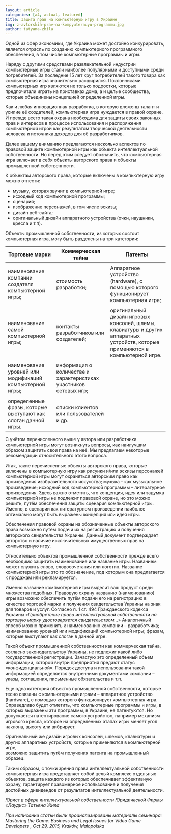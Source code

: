 ```yaml
---
layout: article
categories: [a4, actual, featured]
title: Защита прав на компьютерную игру в Украине
img: z-avtorskih-prav-na-kompyuternuyu-programmu.jpg
author: tatyana-zhila
--- 
```


Одной из сфер экономики, где Украина может достойно конкурировать, является отрасль по созданию компьютерного программного обеспечения, 
в том числе компьютерные программы и игры.

Наряду с другими средствами развлекательной индустрии компьютерные игры стали наиболее популярными и доступными среди потребителей. 
За последние 15 лет круг потребителей такого товара как компьютерная игра значительно расширился. Поклонниками компьютерных игр 
являются не только подростки, которые предпочитали играть на приставках дома, а и целые сообщества, которые объединены концепцией 
определенной игры.  
  
Как и любая инновационная разработка, в которую вложены талант и усилие её создателей, компьютерная игра нуждается в правой охране.
И прежде всего такая охрана необходима для защиты своих законных прав и интересов в процессе использования и распоряжения компьютерной
игрой как результатом творческой деятельности человека и источника доходов для её разработчиков. 
  
Далее вашему вниманию предлагаются несколько аспектов по правовой защите компьютерной игры как объекта интеллектуальной собственности.
Но перед этим следует обозначить, что компьютерная игра включает в себя  объекты авторского права и объекты промышленной собственности.
  
К объектам авторского права, которые включены в компьютерную игру можно отнести: 
  
* музыку, которая звучит в компьютерной игре;
* исходный код компьютерной программы;
* сценарий; 
* изображение персонажей, в том числе эскизы;
* дизайн веб-сайта;
* оригинальный дизайн аппаратного устройства (очки, наушники, кресла и т.п).

Объекты промышленной собственности, из которых состоит компьютерная игра, могу быть разделены  на три категории: 

|  Торговые марки  | Коммерческая тайна      |Патенты |
|-------------------|-----------------------------|-------------------------------------------|
| |
| наименование компании создателя компьютерной игры;|стоимость разработки;| Аппаратное устройство (hardware), с помощью которого функционирует компьютерная игра;|
| |
| наименование самой компьютерной игры; | контакты разработчиков или создателей; | оригинальный дизайн игровых консолей, шлемы, клавиатуры и других аппаратных устройств, которые применяются в компьютерной игре. |
| |
|наименование уровней или модификаций компьютерной игры;|информация о количестве и характеристиках участников сетевых игр;| |
| |
| определенные фразы, которые выступают как слоган данной игры. | списки клиентов или пользователей и др.  | |

С учётом перечисленного выше у автора или разработчика компьютерной игры могут возникнуть вопросы, как наилучшим образом защитить свои
права на неё. Мы предлагаем некоторые рекомендации относительного этого вопроса. 

Итак, такие перечисленные объекты авторского права, которые включены в компьютерную игру как рисунки и/или эскизы персонажей 
компьютерной игры могут охраняться авторским право как произведения изобразительного искусства; музыка – как музыкальное произведение;
исходный код компьютерной программы – литературное произведения. Здесь важно отметить, что концепция, идея или задумка компьютерной 
игры не подлежит правовой охране, но это можно решить, путём обеспечения защиты сценария компьютерной игры. Именно, в сценарии как 
литературном произведении наиболее оптимально могут быть выражены концепция или идея игры.

Обеспечения правовой охраны на обозначенные объекты авторского права возможно путём подачи их на регистрацию и получения авторского 
свидетельства Украины. Данный документ подтверждает авторство и наличие исключительных имущественных прав на компьютерную игру. 

Относительно объектов промышленной собственности прежде всего необходимо защитить наименование или название игры. Названием может 
служить слово, словосочетания или логотип. Название компьютерной игры это то обозначение, под которым она предлагается к продажам 
или рекламируется. 

Именно название компьютерной игры выделит ваш продукт среди множества подобных. Правовую охрану названию (наименованию) игры возможно 
обеспечить путём подачи его на регистрацию в качестве торговой марки и получения свидетельства Украины на знак для товаров и услуг. 
Согласно п. 1 ст. 494 Гражданского кодекса Украины *«Приобретение права интеллектуальной собственности на торговую марку удостоверяется 
свидетельством…»* Аналогичный способ можно применить к наименованию компании – разработчика; наименованию уровней или модификаций 
компьютерной игры; фразам, которые выступают как слоган в данной игре. 

Такой объект промышленной собственности как коммерческая тайна, согласно законодательству Украины, не подлежит какой либо 
государственной регистрации. Зачастую это определенный объем информации, которой внутри предприятия предают статус «конфиденциальной». 
Порядок доступа и использования такой информацией определяется внутренними документами компании – указы, соглашения, письменные 
обязательства и т.п.

Еще одна категория объектов промышленной собственности, которые тесно связаны с компьютерными играми – аппаратное устройство (hardware),
с помощью которого функционирует компьютерная игра. Справедливо будет отметить, что компьютерные программы и игры, в которых выражены 
эти программы, в Украине, не патентуются. Но допускается патентирование  самого устройство, например механизм игрового кресла, 
которое на определенных этапах игры меняет угол наклона, высоту или вибрирует. 

Оригинальный же дизайн игровых консолей, шлемов, клавиатуры и других аппаратных устройств, которые применяются в компьютерной игре,  
возможно защитить путём получения патента на промышленный образец. 

Таким образом, с точки зрения права интеллектуальной собственности компьютерная игра представляет собой целый комплекс отдельных 
объектов, защита каждого из которых обеспечивает эффективную охрану, гарантирует правомерное использование и получения достойных дивидендов от результатов интеллектуальной деятельности.   

*Юрист в сфере интеллектуальной собственности*
*Юридической Фирмы «Лаудис»* 
*Татьяна Жила*  


*При написании статьи были проанализированы  материалы семинара:*
*Mastering the Game: Business and Legal Issues for Video Game Developers , Oct 29, 2015, Kraków, Małopolska*
